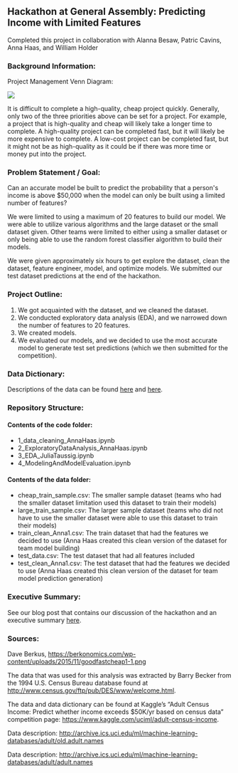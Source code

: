 ## Hackathon at General Assembly: Predicting Income with Limited Features
Completed this project in collaboration with Alanna Besaw, Patric Cavins, Anna Haas, and William Holder

### Background Information:
Project Management Venn Diagram:

![](https://berkonomics.com/wp-content/uploads/2015/11/goodfastcheap1-1.png)

It is difficult to complete a high-quality, cheap project quickly.  Generally, only two of the three priorities above can be set for a project.  For example, a project that is high-quality and cheap will likely take a longer time to complete.  A high-quality project can be completed fast, but it will likely be more expensive to complete.  A low-cost project can be completed fast, but it might not be as high-quality as it could be if there was more time or money put into the project. 

### Problem Statement / Goal:
Can an accurate model be built to predict the probability that a person's income is above $50,000 when the model can only be built using a limited number of features?  

We were limited to using a maximum of 20 features to build our model.  We were able to utilize various algorithms and the large dataset or the small dataset given.  Other teams were limited to either using a smaller dataset or only being able to use the random forest classifier algorithm to build their models.

We were given approximately six hours to get explore the dataset, clean the dataset, feature engineer, model, and optimize models.  We submitted our test dataset predictions at the end of the hackathon.

### Project Outline:
1. We got acquainted with the dataset, and we cleaned the dataset.
2. We conducted exploratory data analysis (EDA), and we narrowed down the number of features to 20 features.
3. We created models.
4. We evaluated our models, and we decided to use the most accurate model to generate test set predictions (which we then submitted for the competition).

### Data Dictionary:
Descriptions of the data can be found [here](http://archive.ics.uci.edu/ml/machine-learning-databases/adult/old.adult.names) and [here](http://archive.ics.uci.edu/ml/machine-learning-databases/adult/adult.names).
 
### Repository Structure:
#### Contents of the code folder:
- 1_data_cleaning_AnnaHaas.ipynb
- 2_ExploratoryDataAnalysis_AnnaHaas.ipynb
- 3_EDA_JuliaTaussig.ipynb
- 4_ModelingAndModelEvaluation.ipynb

#### Contents of the data folder:
- cheap_train_sample.csv: The smaller sample dataset (teams who had the smaller dataset limitation used this dataset to train their models)
- large_train_sample.csv: The larger sample dataset (teams who did not have to use the smaller dataset were able to use this dataset to train their models)
- train_clean_Anna1.csv: The train dataset that had the features we decided to use (Anna Haas created this clean version of the dataset for team model building)
- test_data.csv: The test dataset that had all features included
- test_clean_Anna1.csv: The test dataset that had the features we decided to use (Anna Haas created this clean version of the dataset for team model prediction generation)

### Executive Summary:
See our blog post that contains our discussion of the hackathon and an executive summary [here](https://medium.com/@julia.taussig/predicting-income-with-feature-limitation-1786c8fcb087).

### Sources:
Dave Berkus, https://berkonomics.com/wp-content/uploads/2015/11/goodfastcheap1-1.png

The data that was used for this analysis was extracted by Barry Becker from the 1994 U.S. Census Bureau database found at http://www.census.gov/ftp/pub/DES/www/welcome.html.

The data and data dictionary can be found at Kaggle’s “Adult Census Income:
Predict whether income exceeds $50K/yr based on census data” competition page: https://www.kaggle.com/uciml/adult-census-income.

Data description: http://archive.ics.uci.edu/ml/machine-learning-databases/adult/old.adult.names

Data description: http://archive.ics.uci.edu/ml/machine-learning-databases/adult/adult.names